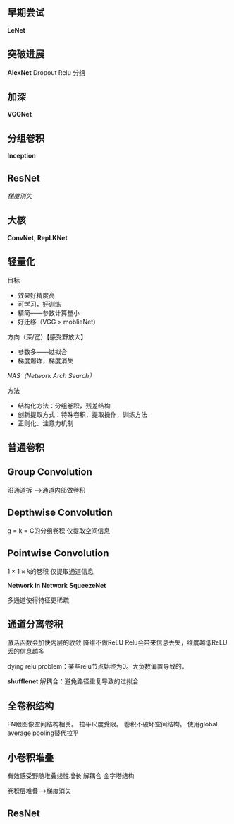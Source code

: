 ## 早期尝试

**LeNet**

## 突破进展

**AlexNet**
	Dropout
	Relu
	分组

## 加深

**VGGNet**
## 分组卷积
**Inception**
## ResNet
_梯度消失_
## 大核
**ConvNet**, **RepLKNet**

## 轻量化

目标
+ 效果好精度高
+ 可学习，好训练
+ 精简——参数计算量小
+ 好迁移（VGG > moblieNet）

方向（深/宽）【感受野放大】
+ 参数多——过拟合
+ 梯度爆炸，梯度消失

*NAS（Network Arch Search）*

方法
+ 结构化方法：分组卷积，残差结构
+ 创新提取方式：特殊卷积，提取操作，训练方法
+ 正则化、注意力机制

## 普通卷积

## Group Convolution
沿通道拆 -->通道内部做卷积

## Depthwise Convolution
g = k = C的分组卷积
仅提取空间信息

## Pointwise Convolution
$1 \times 1 \times k$的卷积
仅提取通道信息

**Network in Network**
**SqueezeNet**

多通道使得特征更稀疏

## 通道分离卷积
激活函数会加快内层的收敛
降维不做ReLU
Relu会带来信息丢失，维度越低ReLU丢的信息越多

dying relu problem：某些relu节点始终为0。大负数偏置导致的。

**shufflenet**
解耦合：避免路径重复导致的过拟合

## 全卷积结构
FN跟图像空间结构相关。
拉平尺度受限。
卷积不破坏空间结构。
使用global average pooling替代拉平

## 小卷积堆叠

有效感受野随堆叠线性增长
解耦合
金字塔结构

卷积层堆叠-->梯度消失

## ResNet

